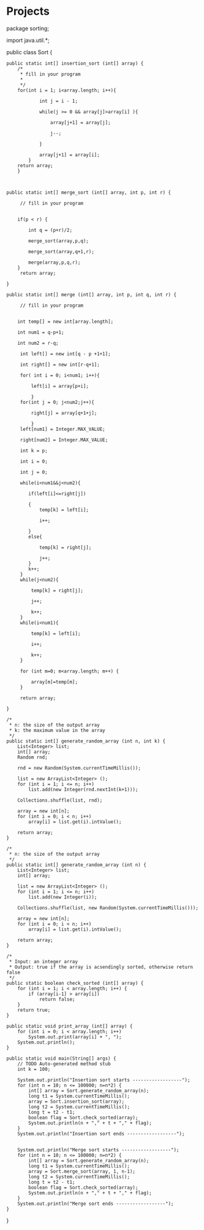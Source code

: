# Projects
package sorting;

import java.util.*;

public class Sort {
	
	
	public static int[] insertion_sort (int[] array) {
		/*
		 * fill in your program
		 * 
		 */ 
		for(int i = 1; i<array.length; i++){
			
				int j = i - 1;
				
				while(j >= 0 && array[j]>array[i] ){
					
					array[j+1] = array[j];
					
					j--;
		  
				}
				
				array[j+1] = array[i];
			}
		return array;
		}

	 
	
	public static int[] merge_sort (int[] array, int p, int r) {
		
		 // fill in your program
		 
	
		if(p < r) {
			
			int q = (p+r)/2;
			
			merge_sort(array,p,q);
			
			merge_sort(array,q+1,r);
			
		    merge(array,p,q,r);
		}
		 return array;

	}
	
	public static int[] merge (int[] array, int p, int q, int r) {
		
		 // fill in your program
		 
		
		int temp[] = new int[array.length];
		
		int num1 = q-p+1;
		
		int num2 = r-q;
		
		 int left[] = new int[q - p +1+1];
		 
		 int right[] = new int[r-q+1];
		 
		 for( int i = 0; i<num1; i++){
			 
			 left[i] = array[p+i];
			 
			 }
	     for(int j = 0; j<num2;j++){
	    	 
			 right[j] = array[q+1+j];
			 
			 }
	     left[num1] = Integer.MAX_VALUE;
	     
	     right[num2] = Integer.MAX_VALUE;
	     
	     int k = p;
	     
	     int i = 0;
	     
	     int j = 0;
	     
	     while(i<num1&&j<num2){
	    	 
	    	if(left[i]<=right[j])
	    		
	    	{
	    		temp[k] = left[i];
	    		
	    		i++;
	    	
	    	}
	    	else{
	    		
	    		temp[k] = right[j];
	    		
	    		j++;
	    	}
	    	k++;
	     }
	     while(j<num2){
	    	 
	    	 temp[k] = right[j];
	    	 
	    	 j++;
	    	 
	    	 k++;
	     }
	     while(i<num1){
	    	 
	    	 temp[k] = left[i];
	    	 
	    	 i++;
	    	 
	    	 k++;
	     }
	       
	     for (int m=0; m<array.length; m++) {
	    	 
	    	 array[m]=temp[m];
	     }
		 
	     return array;

	}
	
	/*
	 * n: the size of the output array
	 * k: the maximum value in the array
	 */
	public static int[] generate_random_array (int n, int k) {
		List<Integer> list;
		int[] array;
		Random rnd;
		
		rnd = new Random(System.currentTimeMillis());
		
		list = new ArrayList<Integer> ();
		for (int i = 1; i <= n; i++) 
			list.add(new Integer(rnd.nextInt(k+1)));
		
		Collections.shuffle(list, rnd);
		
		array = new int[n];
		for (int i = 0; i < n; i++) 
			array[i] = list.get(i).intValue();
		
		return array;
	}
	
	/*
	 * n: the size of the output array
	 */
	public static int[] generate_random_array (int n) {
		List<Integer> list;
		int[] array;
		
		list = new ArrayList<Integer> ();
		for (int i = 1; i <= n; i++) 
			list.add(new Integer(i));
		
		Collections.shuffle(list, new Random(System.currentTimeMillis()));
		
		array = new int[n];
		for (int i = 0; i < n; i++) 
			array[i] = list.get(i).intValue();
		
		return array;
	}
	
	/*
	 * Input: an integer array
	 * Output: true if the array is acsendingly sorted, otherwise return false
	 */
	public static boolean check_sorted (int[] array) {
		for (int i = 1; i < array.length; i++) {
			if (array[i-1] > array[i])
				return false;
		}
		return true;
	}
	
	public static void print_array (int[] array) {
		for (int i = 0; i < array.length; i++)
			System.out.print(array[i] + ", ");
		System.out.println();
	}
	
	public static void main(String[] args) {
		// TODO Auto-generated method stub
		int k = 100;
		
		System.out.println("Insertion sort starts ------------------");
		for (int n = 10; n <= 100000; n=n*2) {
			int[] array = Sort.generate_random_array(n);
			long t1 = System.currentTimeMillis();
			array = Sort.insertion_sort(array);
			long t2 = System.currentTimeMillis();
			long t = t2 - t1;
			boolean flag = Sort.check_sorted(array);
			System.out.println(n + "," + t + "," + flag);
		}
		System.out.println("Insertion sort ends ------------------");

		
		System.out.println("Merge sort starts ------------------");
		for (int n = 10; n <= 100000; n=n*2) {
			int[] array = Sort.generate_random_array(n);
			long t1 = System.currentTimeMillis();
			array = Sort.merge_sort(array, 1, n-1);
			long t2 = System.currentTimeMillis();
			long t = t2 - t1;
			boolean flag = Sort.check_sorted(array);
			System.out.println(n + "," + t + "," + flag);
		}
		System.out.println("Merge sort ends ------------------");
	}

}
